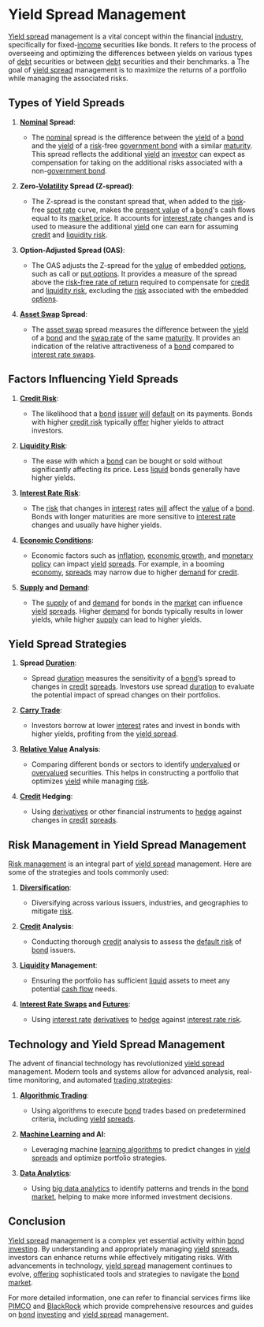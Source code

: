 # Yield Spread Management

[Yield spread](../y/yield_spread.md) management is a vital concept within the financial [industry](../i/industry.md), specifically for fixed-[income](../i/income.md) securities like bonds. It refers to the process of overseeing and optimizing the differences between yields on various types of [debt](../d/debt.md) securities or between [debt](../d/debt.md) securities and their benchmarks. a The goal of [yield spread](../y/yield_spread.md) management is to maximize the returns of a portfolio while managing the associated risks. 

## Types of Yield Spreads

1. **[Nominal](../n/nominal.md) Spread**:
   - The [nominal](../n/nominal.md) spread is the difference between the [yield](../y/yield.md) of a [bond](../b/bond.md) and the [yield](../y/yield.md) of a [risk](../r/risk.md)-free [government bond](../g/government_bond.md) with a similar [maturity](../m/maturity.md). This spread reflects the additional [yield](../y/yield.md) an [investor](../i/investor.md) can expect as compensation for taking on the additional risks associated with a non-[government bond](../g/government_bond.md).

2. **Zero-[Volatility](../v/volatility.md) Spread (Z-spread)**:
   - The Z-spread is the constant spread that, when added to the [risk](../r/risk.md)-free [spot rate](../s/spot_rate.md) curve, makes the [present value](../p/present_value.md) of a [bond](../b/bond.md)'s cash flows equal to its [market price](../m/market_price.md). It accounts for [interest rate](../i/interest_rate.md) changes and is used to measure the additional [yield](../y/yield.md) one can earn for assuming [credit](../c/credit.md) and [liquidity risk](../l/liquidity_risk.md).

3. **Option-Adjusted Spread (OAS)**:
   - The OAS adjusts the Z-spread for the [value](../v/value.md) of embedded [options](../o/options.md), such as call or [put options](../p/put_options.md). It provides a measure of the spread above the [risk-free rate of return](../r/risk-free_rate_of_return.md) required to compensate for [credit](../c/credit.md) and [liquidity risk](../l/liquidity_risk.md), excluding the [risk](../r/risk.md) associated with the embedded [options](../o/options.md).

4. **[Asset Swap](../a/asset_swap.md) Spread**:
   - The [asset swap](../a/asset_swap.md) spread measures the difference between the [yield](../y/yield.md) of a [bond](../b/bond.md) and the [swap rate](../s/swap_rate.md) of the same [maturity](../m/maturity.md). It provides an indication of the relative attractiveness of a [bond](../b/bond.md) compared to [interest rate swaps](../i/interest_rate_swaps.md).

## Factors Influencing Yield Spreads

1. **[Credit Risk](../c/credit_risk.md)**:
   - The likelihood that a [bond](../b/bond.md) [issuer](../i/issuer.md) [will](../w/will.md) [default](../d/default.md) on its payments. Bonds with higher [credit risk](../c/credit_risk.md) typically [offer](../o/offer.md) higher yields to attract investors.

2. **[Liquidity Risk](../l/liquidity_risk.md)**:
   - The ease with which a [bond](../b/bond.md) can be bought or sold without significantly affecting its price. Less [liquid](../l/liquid.md) bonds generally have higher yields.

3. **[Interest Rate Risk](../i/interest_rate_risk.md)**:
   - The [risk](../r/risk.md) that changes in [interest](../i/interest.md) rates [will](../w/will.md) affect the [value](../v/value.md) of a [bond](../b/bond.md). Bonds with longer maturities are more sensitive to [interest rate](../i/interest_rate.md) changes and usually have higher yields.

4. **[Economic Conditions](../e/economic_conditions.md)**:
   - Economic factors such as [inflation](../i/inflation.md), [economic growth](../e/economic_growth.md), and [monetary policy](../m/monetary_policy.md) can impact [yield](../y/yield.md) [spreads](../s/spreads.md). For example, in a booming [economy](../e/economy.md), [spreads](../s/spreads.md) may narrow due to higher [demand](../d/demand.md) for [credit](../c/credit.md).

5. **[Supply](../s/supply.md) and [Demand](../d/demand.md)**:
   - The [supply](../s/supply.md) of and [demand](../d/demand.md) for bonds in the [market](../m/market.md) can influence [yield](../y/yield.md) [spreads](../s/spreads.md). Higher [demand](../d/demand.md) for bonds typically results in lower yields, while higher [supply](../s/supply.md) can lead to higher yields.

## Yield Spread Strategies

1. **Spread [Duration](../d/duration.md)**:
   - Spread [duration](../d/duration.md) measures the sensitivity of a [bond](../b/bond.md)’s spread to changes in [credit](../c/credit.md) [spreads](../s/spreads.md). Investors use spread [duration](../d/duration.md) to evaluate the potential impact of spread changes on their portfolios.

2. **[Carry Trade](../c/carry_trade.md)**:
   - Investors borrow at lower [interest](../i/interest.md) rates and invest in bonds with higher yields, profiting from the [yield spread](../y/yield_spread.md). 

3. **[Relative Value](../r/relative_value.md) Analysis**:
   - Comparing different bonds or sectors to identify [undervalued](../u/undervalued.md) or [overvalued](../o/overvalued.md) securities. This helps in constructing a portfolio that optimizes [yield](../y/yield.md) while managing [risk](../r/risk.md).

4. **[Credit](../c/credit.md) Hedging**:
   - Using [derivatives](../d/derivatives.md) or other financial instruments to [hedge](../h/hedge.md) against changes in [credit](../c/credit.md) [spreads](../s/spreads.md). 

## Risk Management in Yield Spread Management

[Risk management](../r/risk_management.md) is an integral part of [yield spread](../y/yield_spread.md) management. Here are some of the strategies and tools commonly used:

1. **[Diversification](../d/diversification.md)**:
   - Diversifying across various issuers, industries, and geographies to mitigate [risk](../r/risk.md).

2. **[Credit](../c/credit.md) Analysis**:
   - Conducting thorough [credit](../c/credit.md) analysis to assess the [default risk](../d/default_risk.md) of [bond](../b/bond.md) issuers. 

3. **[Liquidity](../l/liquidity.md) Management**:
   - Ensuring the portfolio has sufficient [liquid](../l/liquid.md) assets to meet any potential [cash flow](../c/cash_flow.md) needs.

4. **[Interest Rate Swaps](../i/interest_rate_swaps.md) and [Futures](../f/futures.md)**:
   - Using [interest rate](../i/interest_rate.md) [derivatives](../d/derivatives.md) to [hedge](../h/hedge.md) against [interest rate risk](../i/interest_rate_risk.md).

## Technology and Yield Spread Management

The advent of financial technology has revolutionized [yield spread](../y/yield_spread.md) management. Modern tools and systems allow for advanced analysis, real-time monitoring, and automated [trading strategies](../t/trading_strategies.md):

1. **[Algorithmic Trading](../a/algorithmic_trading.md)**:
   - Using algorithms to execute [bond](../b/bond.md) trades based on predetermined criteria, including [yield](../y/yield.md) [spreads](../s/spreads.md). 

2. **[Machine Learning](../m/machine_learning.md) and AI**:
   - Leveraging machine [learning algorithms](../l/learning_algorithms_in_trading.md) to predict changes in [yield](../y/yield.md) [spreads](../s/spreads.md) and optimize portfolio strategies. 

3. **[Data Analytics](../d/data_analytics.md)**:
   - Using [big data analytics](../b/big_data_analytics_in_trading.md) to identify patterns and trends in the [bond market](../b/bond_market.md), helping to make more informed investment decisions.

## Conclusion

[Yield spread](../y/yield_spread.md) management is a complex yet essential activity within [bond](../b/bond.md) [investing](../i/investing.md). By understanding and appropriately managing [yield](../y/yield.md) [spreads](../s/spreads.md), investors can enhance returns while effectively mitigating risks. With advancements in technology, [yield spread](../y/yield_spread.md) management continues to evolve, [offering](../o/offering.md) sophisticated tools and strategies to navigate the [bond market](../b/bond_market.md).

For more detailed information, one can refer to financial services firms like [PIMCO](https://www.pimco.com) and [BlackRock](https://www.blackrock.com) which provide comprehensive resources and guides on [bond](../b/bond.md) [investing](../i/investing.md) and [yield spread](../y/yield_spread.md) management.